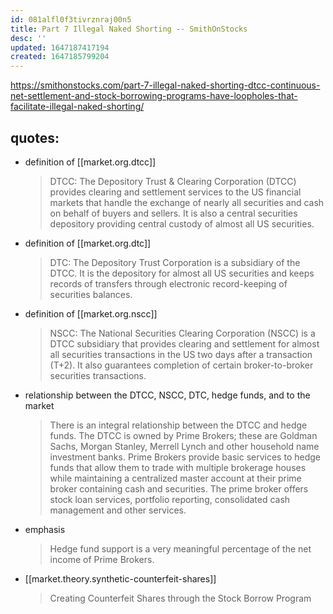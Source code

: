 ```yaml
---
id: 081alfl0f3tivrznraj00n5
title: Part 7 Illegal Naked Shorting -- SmithOnStocks
desc: ''
updated: 1647187417194
created: 1647185799204
---
```


https://smithonstocks.com/part-7-illegal-naked-shorting-dtcc-continuous-net-settlement-and-stock-borrowing-programs-have-loopholes-that-facilitate-illegal-naked-shorting/

## quotes:
- definition of [[market.org.dtcc]]
    > DTCC: The Depository Trust & Clearing Corporation (DTCC) provides clearing and settlement services to the US financial markets that handle the exchange of nearly all securities and cash on behalf of buyers and sellers. It is also a central securities depository providing central custody of almost all US securities.
- definition of [[market.org.dtc]]
    > DTC: The Depository Trust Corporation is a subsidiary of the DTCC. It is the depository for almost all US securities and keeps records of transfers through electronic record-keeping of securities balances.
- definition of [[market.org.nscc]]
    > NSCC: The National Securities Clearing Corporation (NSCC) is a DTCC subsidiary that provides clearing and settlement for almost all securities transactions in the US two days after a transaction (T+2). It also guarantees completion of certain broker-to-broker securities transactions.
- relationship between the DTCC, NSCC, DTC, hedge funds, and to the market
    > There is an integral relationship between the DTCC and hedge funds. The DTCC is owned by Prime Brokers; these are Goldman Sachs, Morgan Stanley, Merrell Lynch and other household name investment banks. Prime Brokers provide basic services to hedge funds that allow them to trade with multiple brokerage houses while maintaining a centralized master account at their prime broker containing cash and securities. The prime broker offers stock loan services, portfolio reporting, consolidated cash management and other services.
- emphasis
    > Hedge fund support is a very meaningful percentage of the net income of Prime Brokers.
- [[market.theory.synthetic-counterfeit-shares]]
    > Creating Counterfeit Shares through the Stock Borrow Program